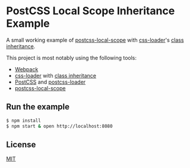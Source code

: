 # PostCSS Local Scope Inheritance Example

A small working example of [postcss-local-scope] with [css-loader]'s [class inheritance].

This project is most notably using the following tools:

 - [Webpack]
 - [css-loader] with [class inheritance]
 - [PostCSS] and [postcss-loader]
 - [postcss-local-scope]

## Run the example

```bash
$ npm install
$ npm start & open http://localhost:8080
```

## License

[MIT]

[Webpack]: http://webpack.github.io
[css-loader]: https://github.com/webpack/css-loader
[class inheritance]: https://github.com/webpack/css-loader#inheriting
[PostCSS]: https://github.com/postcss/postcss
[postcss-loader]: https://github.com/postcss/postcss-loader
[postcss-local-scope]: https://github.com/markdalgleish/postcss-local-scope
[MIT]: http://markdalgleish.mit-license.org
